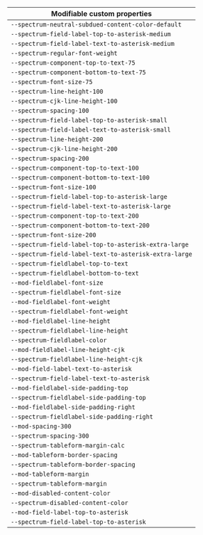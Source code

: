 | Modifiable custom properties                          |
| ----------------------------------------------------- |
| `--spectrum-neutral-subdued-content-color-default`    |
| `--spectrum-field-label-top-to-asterisk-medium`       |
| `--spectrum-field-label-text-to-asterisk-medium`      |
| `--spectrum-regular-font-weight`                      |
| `--spectrum-component-top-to-text-75`                 |
| `--spectrum-component-bottom-to-text-75`              |
| `--spectrum-font-size-75`                             |
| `--spectrum-line-height-100`                          |
| `--spectrum-cjk-line-height-100`                      |
| `--spectrum-spacing-100`                              |
| `--spectrum-field-label-top-to-asterisk-small`        |
| `--spectrum-field-label-text-to-asterisk-small`       |
| `--spectrum-line-height-200`                          |
| `--spectrum-cjk-line-height-200`                      |
| `--spectrum-spacing-200`                              |
| `--spectrum-component-top-to-text-100`                |
| `--spectrum-component-bottom-to-text-100`             |
| `--spectrum-font-size-100`                            |
| `--spectrum-field-label-top-to-asterisk-large`        |
| `--spectrum-field-label-text-to-asterisk-large`       |
| `--spectrum-component-top-to-text-200`                |
| `--spectrum-component-bottom-to-text-200`             |
| `--spectrum-font-size-200`                            |
| `--spectrum-field-label-top-to-asterisk-extra-large`  |
| `--spectrum-field-label-text-to-asterisk-extra-large` |
| `--spectrum-fieldlabel-top-to-text`                   |
| `--spectrum-fieldlabel-bottom-to-text`                |
| `--mod-fieldlabel-font-size`                          |
| `--spectrum-fieldlabel-font-size`                     |
| `--mod-fieldlabel-font-weight`                        |
| `--spectrum-fieldlabel-font-weight`                   |
| `--mod-fieldlabel-line-height`                        |
| `--spectrum-fieldlabel-line-height`                   |
| `--spectrum-fieldlabel-color`                         |
| `--mod-fieldlabel-line-height-cjk`                    |
| `--spectrum-fieldlabel-line-height-cjk`               |
| `--mod-field-label-text-to-asterisk`                  |
| `--spectrum-field-label-text-to-asterisk`             |
| `--mod-fieldlabel-side-padding-top`                   |
| `--spectrum-fieldlabel-side-padding-top`              |
| `--mod-fieldlabel-side-padding-right`                 |
| `--spectrum-fieldlabel-side-padding-right`            |
| `--mod-spacing-300`                                   |
| `--spectrum-spacing-300`                              |
| `--spectrum-tableform-margin-calc`                    |
| `--mod-tableform-border-spacing`                      |
| `--spectrum-tableform-border-spacing`                 |
| `--mod-tableform-margin`                              |
| `--spectrum-tableform-margin`                         |
| `--mod-disabled-content-color`                        |
| `--spectrum-disabled-content-color`                   |
| `--mod-field-label-top-to-asterisk`                   |
| `--spectrum-field-label-top-to-asterisk`              |
